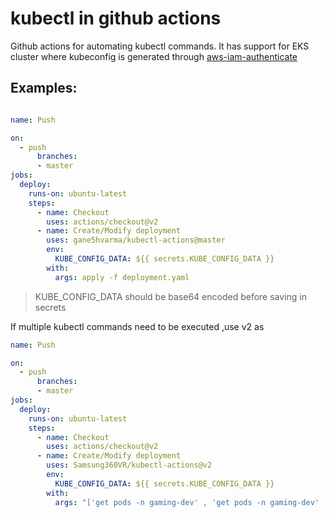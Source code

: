 # kubectl in github actions

Github actions for automating kubectl commands. It has support for EKS cluster where kubeconfig is generated through [aws-iam-authenticate](https://github.com/kubernetes-sigs/aws-iam-authenticator) 

## Examples:

```yml

name: Push

on:
  - push
      branches:
      - master
jobs:
  deploy:
    runs-on: ubuntu-latest
    steps:
      - name: Checkout
        uses: actions/checkout@v2
      - name: Create/Modify deployment
        uses: gane5hvarma/kubectl-actions@master
        env:
          KUBE_CONFIG_DATA: ${{ secrets.KUBE_CONFIG_DATA }}
        with:
          args: apply -f deployment.yaml

```
> KUBE_CONFIG_DATA should be base64 encoded before saving in secrets


If multiple kubectl commands need to be executed ,use v2 as 

```yml
name: Push

on:
  - push
      branches:
      - master
jobs:
  deploy:
    runs-on: ubuntu-latest
    steps:
      - name: Checkout
        uses: actions/checkout@v2
      - name: Create/Modify deployment
        uses: Samsung360VR/kubectl-actions@v2
        env:
          KUBE_CONFIG_DATA: ${{ secrets.KUBE_CONFIG_DATA }}
        with:
          args: "['get pods -n gaming-dev' , 'get pods -n gaming-dev' , 'get pods -n gaming-dev']"
  ```

